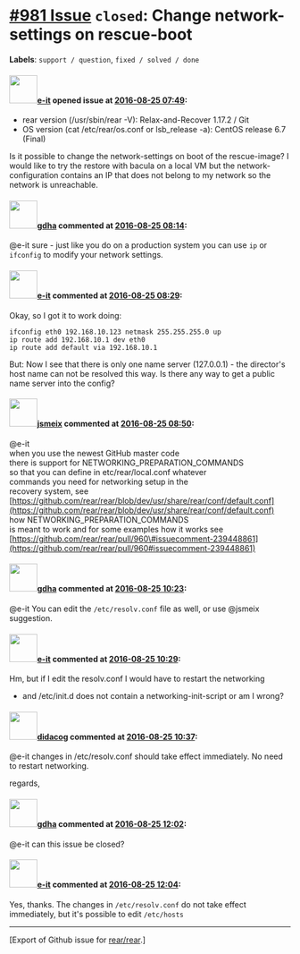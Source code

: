 [\#981 Issue](https://github.com/rear/rear/issues/981) `closed`: Change network-settings on rescue-boot
=======================================================================================================

**Labels**: `support / question`, `fixed / solved / done`

#### <img src="https://avatars.githubusercontent.com/u/10261817?v=4" width="50">[e-it](https://github.com/e-it) opened issue at [2016-08-25 07:49](https://github.com/rear/rear/issues/981):

-   rear version (/usr/sbin/rear -V): Relax-and-Recover 1.17.2 / Git
-   OS version (cat /etc/rear/os.conf or lsb\_release -a): CentOS
    release 6.7 (Final)

Is it possible to change the network-settings on boot of the
rescue-image? I would like to try the restore with bacula on a local VM
but the network-configuration contains an IP that does not belong to my
network so the network is unreachable.

#### <img src="https://avatars.githubusercontent.com/u/888633?u=cdaeb31efcc0048d3619651aa18dd4b76e636b21&v=4" width="50">[gdha](https://github.com/gdha) commented at [2016-08-25 08:14](https://github.com/rear/rear/issues/981#issuecomment-242312576):

@e-it sure - just like you do on a production system you can use `ip` or
`ifconfig` to modify your network settings.

#### <img src="https://avatars.githubusercontent.com/u/10261817?v=4" width="50">[e-it](https://github.com/e-it) commented at [2016-08-25 08:29](https://github.com/rear/rear/issues/981#issuecomment-242315690):

Okay, so I got it to work doing:

    ifconfig eth0 192.168.10.123 netmask 255.255.255.0 up
    ip route add 192.168.10.1 dev eth0
    ip route add default via 192.168.10.1

But: Now I see that there is only one name server (127.0.0.1) - the
director's host name can not be resolved this way. Is there any way to
get a public name server into the config?

#### <img src="https://avatars.githubusercontent.com/u/1788608?u=925fc54e2ce01551392622446ece427f51e2f0ce&v=4" width="50">[jsmeix](https://github.com/jsmeix) commented at [2016-08-25 08:50](https://github.com/rear/rear/issues/981#issuecomment-242320524):

@e-it  
when you use the newest GitHub master code  
there is support for NETWORKING\_PREPARATION\_COMMANDS  
so that you can define in etc/rear/local.conf whatever  
commands you need for networking setup in the  
recovery system, see  
[https://github.com/rear/rear/blob/dev/usr/share/rear/conf/default.conf](https://github.com/rear/rear/blob/dev/usr/share/rear/conf/default.conf)  
how NETWORKING\_PREPARATION\_COMMANDS  
is meant to work and for some examples how it works see  
[https://github.com/rear/rear/pull/960\#issuecomment-239448861](https://github.com/rear/rear/pull/960#issuecomment-239448861)

#### <img src="https://avatars.githubusercontent.com/u/888633?u=cdaeb31efcc0048d3619651aa18dd4b76e636b21&v=4" width="50">[gdha](https://github.com/gdha) commented at [2016-08-25 10:23](https://github.com/rear/rear/issues/981#issuecomment-242342222):

@e-it You can edit the `/etc/resolv.conf` file as well, or use @jsmeix
suggestion.

#### <img src="https://avatars.githubusercontent.com/u/10261817?v=4" width="50">[e-it](https://github.com/e-it) commented at [2016-08-25 10:29](https://github.com/rear/rear/issues/981#issuecomment-242343466):

Hm, but if I edit the resolv.conf I would have to restart the networking
- and /etc/init.d does not contain a networking-init-script or am I
wrong?

#### <img src="https://avatars.githubusercontent.com/u/5380209?u=163f1571e6b9c9c7df94e2c6ca152b0a7406b52d&v=4" width="50">[didacog](https://github.com/didacog) commented at [2016-08-25 10:37](https://github.com/rear/rear/issues/981#issuecomment-242345229):

@e-it changes in /etc/resolv.conf should take effect immediately. No
need to restart networking.

regards,

#### <img src="https://avatars.githubusercontent.com/u/888633?u=cdaeb31efcc0048d3619651aa18dd4b76e636b21&v=4" width="50">[gdha](https://github.com/gdha) commented at [2016-08-25 12:02](https://github.com/rear/rear/issues/981#issuecomment-242361978):

@e-it can this issue be closed?

#### <img src="https://avatars.githubusercontent.com/u/10261817?v=4" width="50">[e-it](https://github.com/e-it) commented at [2016-08-25 12:04](https://github.com/rear/rear/issues/981#issuecomment-242362274):

Yes, thanks. The changes in `/etc/resolv.conf` do not take effect
immediately, but it's possible to edit `/etc/hosts`

------------------------------------------------------------------------

\[Export of Github issue for
[rear/rear](https://github.com/rear/rear).\]
